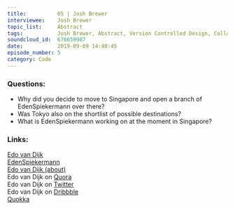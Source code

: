 ```yaml
--- 
title:          05 | Josh Brewer
interviewee:    Josh Brewer
topic_list:     Abstract
tags:           Josh Brewer, Abstract, Version Controlled Design, Collaboration
soundcloud_id:  676659987
date:           2019-09-09 14:40:45
episode_number: 5
category: Code
---
```


### Questions:
- Why did you decide to move to Singapore and open a branch of EdenSpiekermann over there?
- Was Tokyo also on the shortlist of possible destinations?
- What is EdenSpiekermann working on at the moment in Singapore?

### Links:

[Edo van Dijk](https://www.edenspiekermann.com/people/edo-van-dijk/)<br>
[EdenSpiekermann](https://www.edenspiekermann.com/)<br>
[Edo van Dijk (about)](https://about.me/edoch)<br>
Edo van Dijk on [Quora](https://www.quora.com/profile/Edo-van-Dijk)<br>
Edo van Dijk on [Twitter](https://twitter.com/edoch?lang=de)<br>
Edo van Dijk on [Dribbble](https://dribbble.com/edoch)<br>
[Quokka](https://dribbble.com/shots/2731391-Quokka-Logo)<br>
